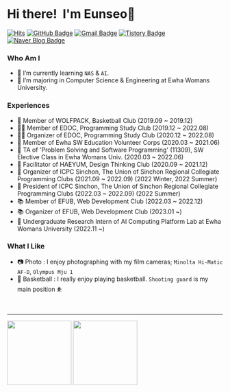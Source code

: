 <h1 align="left">Hi there!&nbsp I'm Eunseo🌻 </h2>

[![Hits](https://hits.seeyoufarm.com/api/count/incr/badge.svg?url=https%3A%2F%2Fgithub.com%2Feunseo22mv&count_bg=%2379C83D&title_bg=%23555555&icon=&icon_color=%23E7E7E7&title=hits&edge_flat=false)](https://hits.seeyoufarm.com)
[![GitHub Badge](https://img.shields.io/badge/GitHub-181717?style=flat&logo=GitHub&logoColor=White)](https://github.com/eunseo22mv)
[![Gmail Badge](https://img.shields.io/badge/Gmail-D14836?style=flat&logo=Gmail&logoColor=white)](mailto:1086silver@gmail.com) 
[![Tistory Badge](https://img.shields.io/badge/Tech%20Blog-555263?style=flat&logoColor=white)](https://eunseo22mv.tistory.com/)
[![Naver Blog Badge](https://img.shields.io/badge/Daily%20Blog-1eb031?style=flat&logo=Naver&logoColor=white)](https://blog.naver.com/silver4550) 


### Who Am I


- 🌱 I’m currently learning `NAS` & `AI`.
- 🥇 I’m majoring in Computer Science & Engineering at Ewha Womans University.


### Experiences

- 🏀 Member of WOLFPACK, Basketball Club (2019.09 ~ 2019.12)
- 👨‍💻 Member of EDOC, Programming Study Club (2019.12 ~ 2022.08)
- 👨‍💻 Organizer of EDOC, Programming Study Club (2020.12 ~ 2022.08)
- 📗 Member of Ewha SW Education Volunteer Corps (2020.03 ~ 2021.06) 
- 📝 TA of 'Problem Solving and Software Programming' (11309), SW Elective Class in Ewha Womans Univ. (2020.03 ~ 2022.06)
- 🎯 Facilitator of HAEYUM, Design Thinking Club (2020.09 ~ 2021.12)
- 🌳 Organizer of ICPC Sinchon, The Union of Sinchon Regional Collegiate Programming Clubs (2021.09 ~ 2022.09) (2022 Winter, 2022 Summer)
- 🌳 President of ICPC Sinchon, The Union of Sinchon Regional Collegiate Programming Clubs (2022.03 ~ 2022.09) (2022 Summer)
- 📚 Member of EFUB, Web Development Club (2022.03 ~ 2022.12)
- 📚 Organizer of EFUB, Web Development Club (2023.01 ~)
- 🥼 Undergraduate Research Intern of AI Computing Platform Lab at Ewha Womans University (2022.11 ~)



### What I Like

- 📷 Photo : I enjoy photographing with my film cameras; `Minolta Hi-Matic AF-D`, `Olympus Mju 1`
- 🏀 Basketball : I really enjoy playing basketball.  `Shooting guard` is my main position ⛹

<br>

<hr>
<img src="http://mazassumnida.wtf/api/generate_badge?boj=silver4550" height="150">
<img src="https://github-readme-stats.vercel.app/api?username=eunseo22mv&theme=graywhite" height="150">

